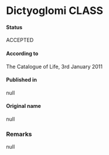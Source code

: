 Dictyoglomi CLASS
=======

#### Status
ACCEPTED

#### According to
The Catalogue of Life, 3rd January 2011

#### Published in
null

#### Original name
null

### Remarks
null
